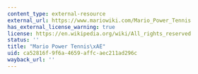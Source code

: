 ```yaml
---
content_type: external-resource
external_url: https://www.mariowiki.com/Mario_Power_Tennis
has_external_license_warning: true
license: https://en.wikipedia.org/wiki/All_rights_reserved
status: ''
title: "Mario Power Tennis\xAE"
uid: ca52816f-9f6a-4659-affc-aec211ad296c
wayback_url: ''
---
```

